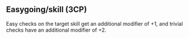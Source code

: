 ## Easygoing/skill (3CP)

Easy checks on the target skill get an additional modifier 
of +1, and trivial checks have an additional modifier of +2.
